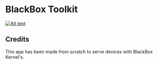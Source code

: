 BlackBox Toolkit
=============
[![Alt text](http://s14.postimg.org/a1yhsqbe9/BLACKBOX.png)](http://www.blackbox-os.gq)

Credits
----------------

This app has been made from scratch to serve devices with BlackBox Kernel's.
